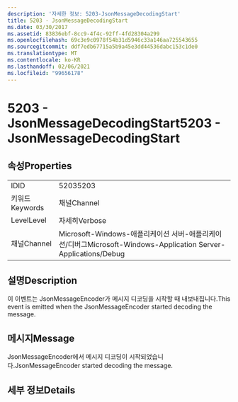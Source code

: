 ```yaml
---
description: '자세한 정보: 5203-JsonMessageDecodingStart'
title: 5203 - JsonMessageDecodingStart
ms.date: 03/30/2017
ms.assetid: 83836ebf-8cc9-4f4c-92ff-4fd28304a299
ms.openlocfilehash: 69c3e9c0978f54b31d5946c33a146aa725543655
ms.sourcegitcommit: ddf7edb67715a5b9a45e3dd44536dabc153c1de0
ms.translationtype: MT
ms.contentlocale: ko-KR
ms.lasthandoff: 02/06/2021
ms.locfileid: "99656178"
---
```

# <a name="5203---jsonmessagedecodingstart"></a><span data-ttu-id="8c84f-103">5203 - JsonMessageDecodingStart</span><span class="sxs-lookup"><span data-stu-id="8c84f-103">5203 - JsonMessageDecodingStart</span></span>

## <a name="properties"></a><span data-ttu-id="8c84f-104">속성</span><span class="sxs-lookup"><span data-stu-id="8c84f-104">Properties</span></span>  
  
|||  
|-|-|  
|<span data-ttu-id="8c84f-105">ID</span><span class="sxs-lookup"><span data-stu-id="8c84f-105">ID</span></span>|<span data-ttu-id="8c84f-106">5203</span><span class="sxs-lookup"><span data-stu-id="8c84f-106">5203</span></span>|  
|<span data-ttu-id="8c84f-107">키워드</span><span class="sxs-lookup"><span data-stu-id="8c84f-107">Keywords</span></span>|<span data-ttu-id="8c84f-108">채널</span><span class="sxs-lookup"><span data-stu-id="8c84f-108">Channel</span></span>|  
|<span data-ttu-id="8c84f-109">Level</span><span class="sxs-lookup"><span data-stu-id="8c84f-109">Level</span></span>|<span data-ttu-id="8c84f-110">자세히</span><span class="sxs-lookup"><span data-stu-id="8c84f-110">Verbose</span></span>|  
|<span data-ttu-id="8c84f-111">채널</span><span class="sxs-lookup"><span data-stu-id="8c84f-111">Channel</span></span>|<span data-ttu-id="8c84f-112">Microsoft-Windows-애플리케이션 서버-애플리케이션/디버그</span><span class="sxs-lookup"><span data-stu-id="8c84f-112">Microsoft-Windows-Application Server-Applications/Debug</span></span>|  
  
## <a name="description"></a><span data-ttu-id="8c84f-113">설명</span><span class="sxs-lookup"><span data-stu-id="8c84f-113">Description</span></span>  

 <span data-ttu-id="8c84f-114">이 이벤트는 JsonMessageEncoder가 메시지 디코딩을 시작할 때 내보내집니다.</span><span class="sxs-lookup"><span data-stu-id="8c84f-114">This event is emitted when the JsonMessageEncoder started decoding the message.</span></span>  
  
## <a name="message"></a><span data-ttu-id="8c84f-115">메시지</span><span class="sxs-lookup"><span data-stu-id="8c84f-115">Message</span></span>  

 <span data-ttu-id="8c84f-116">JsonMessageEncoder에서 메시지 디코딩이 시작되었습니다.</span><span class="sxs-lookup"><span data-stu-id="8c84f-116">JsonMessageEncoder started decoding the message.</span></span>  
  
## <a name="details"></a><span data-ttu-id="8c84f-117">세부 정보</span><span class="sxs-lookup"><span data-stu-id="8c84f-117">Details</span></span>

